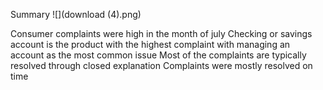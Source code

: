 Summary
![](download (4).png)

Consumer complaints were high in the month of july
Checking or savings account is the product with the highest complaint with managing an account as the most common issue
Most of the complaints are typically resolved through closed explanation
Complaints were mostly resolved on time
